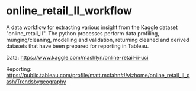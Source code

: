 # online_retail_II_workflow
 A data workflow for extracting various insight from the Kaggle dataset "online_retail_II". The python processes perform data profiling, munging/cleaning, modelling and validation, returning cleaned and derived datasets that have been prepared for reporting in Tableau. 
 
 Data: https://www.kaggle.com/mashlyn/online-retail-ii-uci
 
 Reporting: https://public.tableau.com/profile/matt.mcfahn#!/vizhome/online_retail_II_dash/Trendsbygeography
